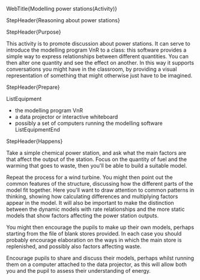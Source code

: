 WebTitle{Modelling power stations(Activity)}

StepHeader{Reasoning about power stations}

StepHeader{Purpose}

This activity is to promote discussion about power stations. It can serve to introduce the modelling program VnR to a class: this software provides a simple way to express relationships between different quantities. You can then alter one quantity and see the effect on another. In this way it supports conversations you might have in the classroom, by providing a visual representation of something that might otherwise just have to be imagined.

StepHeader{Prepare}

ListEquipment
- the modelling program VnR
- a data projector or interactive whiteboard
- possibly a set of computers running the modelling software
ListEquipmentEnd

StepHeader{Happens}

Take a simple chemical power station, and ask what the main factors are that affect the output of the station. Focus on the quantity of fuel and the warming that goes to waste, then you'll be able to build a suitable model.

Repeat the process for a wind turbine. You might then point out the common features of the structure, discussing how the different parts of the model fit together. Here you'll want to draw attention to common patterns in thinking, showing how calculating differences and multiplying factors appear in the model. It will also be important to make the distinction between the dynamic models with rate relationships and the more static models that show factors affecting the power station outputs.

You might then encourage the pupils to make up their own models, perhaps starting from the file of blank stores provided. In each case you should probably encourage elaboration on the ways in which the main store is replenished, and possibly also factors affecting waste.

Encourage pupils to share and discuss their models, perhaps whilst running them on a computer attached to the data projector, as this will allow both you and the pupil to assess their understanding of energy.
